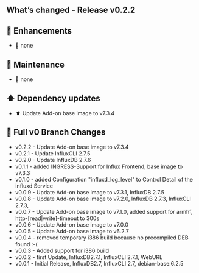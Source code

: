 ## What’s changed - Release v0.2.2

## 🚀 Enhancements

- 🚀 none

## 🧰 Maintenance

- 🧰 none

## ⬆️ Dependency updates

- ⬆️ Update Add-on base image to v7.3.4

## 📖 Full v0 Branch Changes

- v0.2.2 - Update Add-on base image to v7.3.4
- v0.2.1 - Update InfluxCLI 2.7.5
- v0.2.0 - Update InfluxDB 2.7.6
- v0.1.1 - added INGRESS-Support for Influx Frontend, base image to v7.3.3
- v0.1.0 - added Configuration "influxd_log_level" to Control Detail of the influxd Service
- v0.0.9 - Update Add-on base image to v7.3.1, InfluxDB 2.7.5
- v0.0.8 - Update Add-on base image to v7.2.0, InfluxDB 2.7.3, InfluxCLI 2.7.3,
- v0.0.7 - Update Add-on base image to v7.1.0, added support for armhf, http-[read|write]-timeout to 300s
- v0.0.6 - Update Add-on base image to v7.0.0
- v0.0.5 - Update Add-on base image to v6.2.7
- v0.0.4 - removed temporary i386 build because no precompiled DEB found :-(
- v0.0.3 - Added support for i386 build
- v0.0.2 - first Update, InfluxDB2.7.1, InfluxCLI 2.7.1, WebURL
- v0.0.1 - Initial Release, InfluxDB2.7, InfluxCLI 2.7, debian-base:6.2.5
